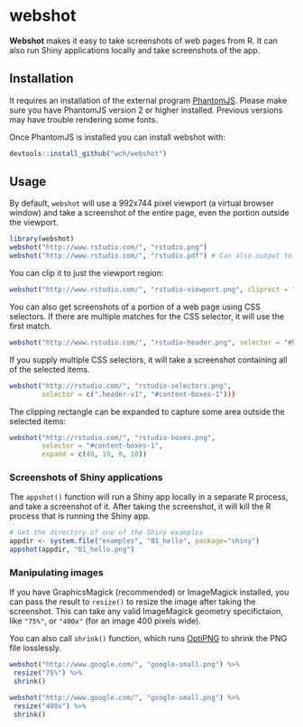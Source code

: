 webshot
=======

**Webshot** makes it easy to take screenshots of web pages from R. It can also run Shiny applications locally and take screenshots of the app.


## Installation

It requires an installation of the external program [PhantomJS](http://phantomjs.org/). Please make sure you have PhantomJS version 2 or higher installed. Previous versions may have trouble rendering some fonts.

Once PhantomJS is installed you can install webshot with:

```R
devtools::install_github("wch/webshot")
```


## Usage

By default, `webshot` will use a 992x744 pixel viewport (a virtual browser window) and take a screenshot of the entire page, even the portion outside the viewport.

```R
library(webshot)
webshot("http://www.rstudio.com/", "rstudio.png")
webshot("http://www.rstudio.com/", "rstudio.pdf") # Can also output to PDF
```

You can clip it to just the viewport region:

```R
webshot("http://www.rstudio.com/", "rstudio-viewport.png", cliprect = "viewport")
```

You can also get screenshots of a portion of a web page using CSS selectors. If there are multiple matches for the CSS selector, it will use the first match.

```R
webshot("http://www.rstudio.com/", "rstudio-header.png", selector = "#header")
```

If you supply multiple CSS selectors, it will take a screenshot containing all of the selected items.

```R
webshot("http://rstudio.com/", "rstudio-selectors.png",
        selector = c(".header-v1", "#content-boxes-1")))
```

The clipping rectangle can be expanded to capture some area outside the selected items:

```R
webshot("http://rstudio.com/", "rstudio-boxes.png",
        selector = "#content-boxes-1",
        expand = c(40, 10, 0, 10))
```


### Screenshots of Shiny applications

The `appshot()` function will run a Shiny app locally in a separate R process, and take a screenshot of it. After taking the screenshot, it will kill the R process that is running the Shiny app.

```R
# Get the directory of one of the Shiny examples
appdir <- system.file("examples", "01_hello", package="shiny")
appshot(appdir, "01_hello.png")
```

### Manipulating images

If you have GraphicsMagick (recommended) or ImageMagick installed, you can pass the result to `resize()` to resize the image after taking the screenshot. This can take any valid ImageMagick geometry specifictaion, like `"75%"`, or `"400x"` (for an image 400 pixels wide).

You can also call `shrink()` function, which runs [OptiPNG](http://optipng.sourceforge.net/) to shrink the PNG file losslessly.

```R
webshot("http://www.google.com/", "google-small.png") %>%
 resize("75%") %>%
 shrink()

webshot("http://www.google.com/", "google-small.png") %>%
 resize("400x") %>%
 shrink()
```
